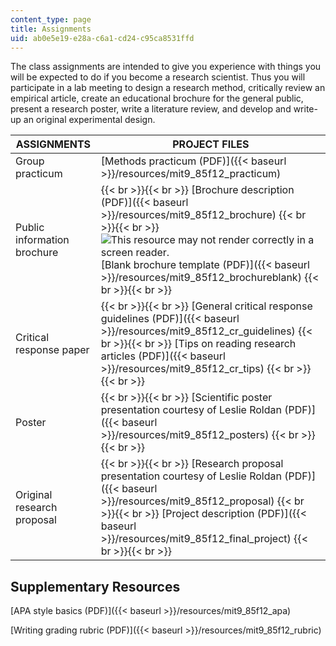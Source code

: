 ```yaml
---
content_type: page
title: Assignments
uid: ab0e5e19-e28a-c6a1-cd24-c95ca8531ffd
---
```


The class assignments are intended to give you experience with things you will be expected to do if you become a research scientist. Thus you will participate in a lab meeting to design a research method, critically review an empirical article, create an educational brochure for the general public, present a research poster, write a literature review, and develop and write-up an original experimental design.

| ASSIGNMENTS | PROJECT FILES |
| --- | --- |
| Group practicum | [Methods practicum (PDF)]({{< baseurl >}}/resources/mit9_85f12_practicum) |
| Public information brochure |  {{< br >}}{{< br >}} [Brochure description (PDF)]({{< baseurl >}}/resources/mit9_85f12_brochure) {{< br >}}{{< br >}} ![This resource may not render correctly in a screen reader.](/images/inacessible.gif)[Blank brochure template (PDF)]({{< baseurl >}}/resources/mit9_85f12_brochureblank) {{< br >}}{{< br >}}  |
| Critical response paper |  {{< br >}}{{< br >}} [General critical response guidelines (PDF)]({{< baseurl >}}/resources/mit9_85f12_cr_guidelines) {{< br >}}{{< br >}} [Tips on reading research articles (PDF)]({{< baseurl >}}/resources/mit9_85f12_cr_tips) {{< br >}}{{< br >}}  |
| Poster |  {{< br >}}{{< br >}} [Scientific poster presentation courtesy of Leslie Roldan (PDF)]({{< baseurl >}}/resources/mit9_85f12_posters) {{< br >}}{{< br >}}  |
| Original research proposal |  {{< br >}}{{< br >}} [Research proposal presentation courtesy of Leslie Roldan (PDF)]({{< baseurl >}}/resources/mit9_85f12_proposal) {{< br >}}{{< br >}} [Project description (PDF)]({{< baseurl >}}/resources/mit9_85f12_final_project) {{< br >}}{{< br >}}  

Supplementary Resources
-----------------------

[APA style basics (PDF)]({{< baseurl >}}/resources/mit9_85f12_apa)

[Writing grading rubric (PDF)]({{< baseurl >}}/resources/mit9_85f12_rubric)